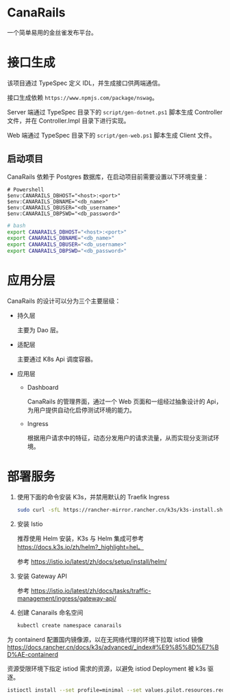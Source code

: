 # CanaRails

一个简单易用的金丝雀发布平台。

# 接口生成

该项目通过 TypeSpec 定义 IDL，并生成接口供两端通信。

接口生成依赖 `https://www.npmjs.com/package/nswag`。

Server 端通过 TypeSpec 目录下的 `script/gen-dotnet.ps1` 脚本生成 Controller 文件，并在 Controller.Impl 目录下进行实现。

Web 端通过 TypeSpec 目录下的 `script/gen-web.ps1` 脚本生成 Client 文件。

## 启动项目

CanaRails 依赖于 Postgres 数据库，在启动项目前需要设置以下环境变量：

```pwsh
# Powershell
$env:CANARAILS_DBHOST="<host>:<port>"
$env:CANARAILS_DBNAME="<db_name>"
$env:CANARAILS_DBUSER="<db_username>"
$env:CANARAILS_DBPSWD="<db_password>"
```

```sh
# bash
export CANARAILS_DBHOST="<host>:<port>"
export CANARAILS_DBNAME="<db_name>"
export CANARAILS_DBUSER="<db_username>"
export CANARAILS_DBPSWD="<db_password>"
```

# 应用分层

CanaRails 的设计可以分为三个主要层级：

- 持久层

  主要为 Dao 层。

- 适配层

  主要通过 K8s Api 调度容器。

- 应用层

  - Dashboard

    CanaRails 的管理界面，通过一个 Web 页面和一组经过抽象设计的 Api，为用户提供自动化启停测试环境的能力。

  - Ingress

    根据用户请求中的特征，动态分发用户的请求流量，从而实现分支测试环境。

# 部署服务

1. 使用下面的命令安装 K3s，并禁用默认的 Traefik Ingress

   ```bash
   sudo curl -sfL https://rancher-mirror.rancher.cn/k3s/k3s-install.sh | INSTALL_K3S_MIRROR=cn sh -s - --disable=traefik
   ```

2. 安装 Istio

   推荐使用 Helm 安装，K3s 与 Helm 集成可参考 https://docs.k3s.io/zh/helm?_highlight=hel。

   参考 https://istio.io/latest/zh/docs/setup/install/helm/

3. 安装 Gateway API

   参考 https://istio.io/latest/zh/docs/tasks/traffic-management/ingress/gateway-api/

4. 创建 Canarails 命名空间

   ```bash
   kubectl create namespace canarails
   ```

为 containerd 配置国内镜像源，以在无网络代理的环境下拉取 istiod 镜像
https://docs.rancher.cn/docs/k3s/advanced/_index#%E9%85%8D%E7%BD%AE-containerd

资源受限环境下指定 istiod 需求的资源，以避免 istiod Deployment 被 k3s 驱逐。
```bash
istioctl install --set profile=minimal --set values.pilot.resources.requests.memory=512Mi -y
```
